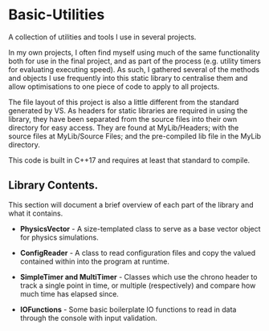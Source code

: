 # Basic-Utilities
A collection of utilities and tools I use in several projects.

In my own projects, I often find myself using much of the same functionality both for use in the final project, and as part of the process (e.g. utility timers for evaluating executing speed). As such, I gathered several of the methods and objects I use frequently into this static library to centralise them and allow optimisations to one piece of code to apply to all projects.

The file layout of this project is also a little different from the standard generated by VS. As headers for static libraries are required in using the library, they have been separated from the source files into their own directory for easy access. They are found at MyLib/Headers; with the source files at MyLib/Source Files; and the pre-compiled lib file in the MyLib directory.

This code is built in C++17 and requires at least that standard to compile.

## Library Contents.

This section will document a brief overview of each part of the library and what it contains.

- **PhysicsVector** - A size-templated class to serve as a base vector object for physics simulations.

- **ConfigReader** - A class to read configuration files and copy the valued contained within into the program at runtime.

- **SimpleTimer and MultiTimer** - Classes which use the chrono header to track a single point in time, or multiple (respectively) and compare how much time has elapsed since.

- **IOFunctions** - Some basic boilerplate IO functions to read in data through the console with input validation.
